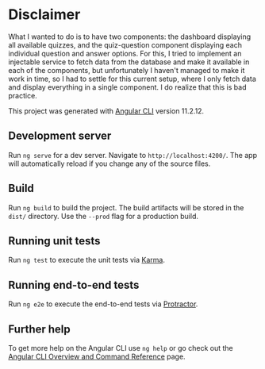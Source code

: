 <h1>Disclaimer</h1>

What I wanted to do is to have two components: the dashboard displaying all available quizzes, and the quiz-question component displaying each individual question and answer options. For this, I tried to implement an injectable service to fetch data from the database and 
make it available in each of the components, but unfortunately I haven't managed to make it work in time, so I had to settle for this current setup, where I only fetch data and display everything in a single component. I do realize that this is bad practice.


This project was generated with [Angular CLI](https://github.com/angular/angular-cli) version 11.2.12.

## Development server

Run `ng serve` for a dev server. Navigate to `http://localhost:4200/`. The app will automatically reload if you change any of the source files.

## Build

Run `ng build` to build the project. The build artifacts will be stored in the `dist/` directory. Use the `--prod` flag for a production build.

## Running unit tests

Run `ng test` to execute the unit tests via [Karma](https://karma-runner.github.io).

## Running end-to-end tests

Run `ng e2e` to execute the end-to-end tests via [Protractor](http://www.protractortest.org/).

## Further help

To get more help on the Angular CLI use `ng help` or go check out the [Angular CLI Overview and Command Reference](https://angular.io/cli) page.
